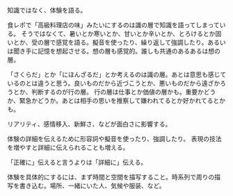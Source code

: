 知識ではなく、体験を語る。

食レポで「高級料理店の味」みたいにするのは識の層で知識を語ってしまっている。
そうではなくて、暑いとか寒いとか、甘いとか辛いとか、とろけるとか固いとか、受の層で感覚を語る。擬音を使ったり、繰り返して強調したり。あるいは聞き手に記憶を想起させる。想の層も感覚的。誰しも共通のあるあるは想の層。

「さくらだ」とか「にほんざるだ」とか考えるのは識の層。あとは意思も感じているのとは違うと思う。良いものだから近づこうとか、悪いものだから遠ざかろうとか、判断するのが行の層。
行の層は仕事とか価値の層かも。重要かどうか、緊急かどうか。あとは相手の思いを推察して嫌われてるとか好かれてるとかも。

リアリティ、感情移入、新鮮さ、などが面白さに影響する。

体験の詳細を伝えるために形容詞や擬音を使ったり、強調したり。
表現の技法を増やすと詳細に伝えられることも増える。

「正確に」伝えると言うよりは「詳細に」伝える。

体験を具体的にするには、まず時間と空間を描写すること。時系列で周りの描写を書き込む。場所、一緒にいた人、気候や服装、など。
